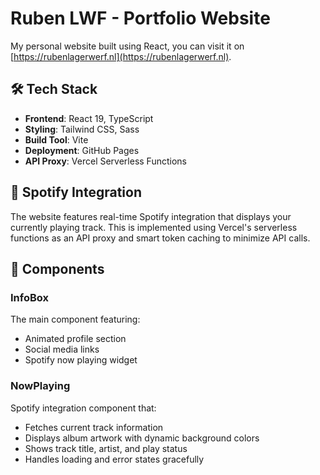 # Ruben LWF - Portfolio Website

My personal website built using React, you can visit it on [https://rubenlagerwerf.nl](https://rubenlagerwerf.nl).

## 🛠️ Tech Stack

- **Frontend**: React 19, TypeScript
- **Styling**: Tailwind CSS, Sass
- **Build Tool**: Vite
- **Deployment**: GitHub Pages
- **API Proxy**: Vercel Serverless Functions

## 🎵 Spotify Integration

The website features real-time Spotify integration that displays your currently playing track. This is implemented using Vercel's serverless functions as an API proxy and smart token caching to minimize API calls.

## 🎨 Components

### InfoBox
The main component featuring:
- Animated profile section
- Social media links
- Spotify now playing widget

### NowPlaying
Spotify integration component that:
- Fetches current track information
- Displays album artwork with dynamic background colors
- Shows track title, artist, and play status
- Handles loading and error states gracefully

